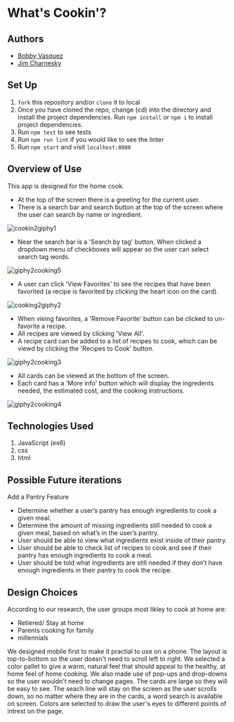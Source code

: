 # What's Cookin'?  

## Authors

- [Bobby Vasquez](https://github.com/hoomberto)
- [Jim Charnesky](https://github.com/BigBike96)

## Set Up

1. `fork` this repository and/or `clone` it to local
2. Once you have cloned the repo, change (cd) into the directory and install the project dependencies. Run `npm install` or `npm i` to install project dependencies.
3. Run `npm test` to see tests
4. Run `npm run lint` if you would like to see the linter
5. Run `npm start` and visit `localhost:8080`

## Overview of Use 

This app is designed for the home cook.

- At the top of the screen there is a greeting for the current user. 
- There is a search bar and search button at the top of the screen where the user can search by name or ingredient.
 
![cookin2giphy1](https://user-images.githubusercontent.com/60282216/119583269-75397f80-bd83-11eb-90e8-357e7dcd9279.gif)


- Near the search bar is a 'Search by tag' button. When clicked a dropdown menu of checkboxes will appear so the user can select search tag words.
 
![giphy2cooking5](https://user-images.githubusercontent.com/60282216/119583261-71a5f880-bd83-11eb-91de-b19ab5f034a0.gif)


- A user can click 'View Favorites' to see the recipes that have been favorited (a recipe is favorited by clicking the heart icon on the card). 

![cooking2giphy2](https://user-images.githubusercontent.com/60282216/119583267-74a0e900-bd83-11eb-9e83-45e0f8bb0a94.gif)


- When vieing favorites, a 'Remove Favorite' button can be clicked to un-favorite a recipe. 
- All recipes are viewed by clicking 'View All'. 
- A recipe card can be added to a list of recipes to cook, which can be viewd by clicking the 'Recipes to Cook' button.

![giphy2cooking3](https://user-images.githubusercontent.com/60282216/119583266-74085280-bd83-11eb-9ee8-66672d080ff3.gif)


- All cards can be viewed at the bottom of the screen. 
- Each card has a 'More info' button which will display the ingredents needed, the estimated cost, and the cooking instructions.

![giphy2cooking4](https://user-images.githubusercontent.com/60282216/119583265-736fbc00-bd83-11eb-846e-512cc5ae2b43.gif)




## Technologies Used
1. JavaScript (es6)
2. css
3. html

## Possible Future iterations

Add a Pantry Feature
- Determine whether a user’s pantry has enough ingredients to cook a given meal.
- Determine the amount of missing ingredients still needed to cook a given meal, based on what’s in the user’s pantry.
- User should be able to view what ingredients exist inside of their pantry.
- User should be able to check list of recipes to cook and see if their pantry has enough ingredients to cook a meal.
- User should be told what ingredients are still needed if they don’t have enough ingredients in their pantry to cook the recipe.

## Design Choices

According to our research, the user groups most likley to cook at home are:
- Retiered/ Stay at home
- Parents cooking for family
- millennials

We designed mobile first to make it practial to use on a phone. The layout is top-to-bottom so the user doesn't need to scroll left to right. We selected a color pallet to give a warm, natural feel that should appeal to the healthy, at home feel of home cooking. We also made use of pop-ups and drop-downs so the user wouldn't need to change pages. The cards are large so they will be easy to see. The seach line will stay on the screen as the user scrolls down, so no matter where they are in the cards, a word search is available on screen. Colors are selected to draw the user's eyes to different points of intrest on the page.
